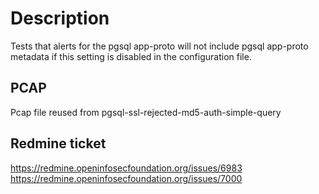 # Description

Tests that alerts for the pgsql app-proto will not include pgsql app-proto metadata
if this setting is disabled in the configuration file.

## PCAP

Pcap file reused from pgsql-ssl-rejected-md5-auth-simple-query

## Redmine ticket

https://redmine.openinfosecfoundation.org/issues/6983
https://redmine.openinfosecfoundation.org/issues/7000
